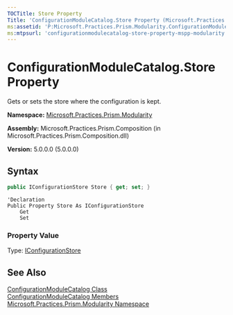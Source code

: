 ```yaml
---
TOCTitle: Store Property
Title: 'ConfigurationModuleCatalog.Store Property (Microsoft.Practices.Prism.Modularity)'
ms:assetid: 'P:Microsoft.Practices.Prism.Modularity.ConfigurationModuleCatalog.Store'
ms:mtpsurl: 'configurationmodulecatalog-store-property-mspp-modularity.md'
---
```



# ConfigurationModuleCatalog.Store Property

Gets or sets the store where the configuration is kept.

**Namespace:** [Microsoft.Practices.Prism.Modularity](/patterns-practices/reference/mspp-regions-namespace)

**Assembly:** Microsoft.Practices.Prism.Composition (in Microsoft.Practices.Prism.Composition.dll)

**Version:** 5.0.0.0 (5.0.0.0)

## Syntax

```C#
public IConfigurationStore Store { get; set; }
```
```VB
'Declaration
Public Property Store As IConfigurationStore
	Get
	Set
```

### Property Value

Type: [IConfigurationStore](/patterns-practices/reference/iconfigurationstore-interface-mspp-modularity)

## See Also

[ConfigurationModuleCatalog Class](/patterns-practices/reference/configurationmodulecatalog-class-mspp-modularity)<br/>
[ConfigurationModuleCatalog Members](/patterns-practices/reference/configurationmodulecatalog-members-mspp-modularity)<br/>
[Microsoft.Practices.Prism.Modularity Namespace](/patterns-practices/reference/mspp-regions-namespace)<br/>
